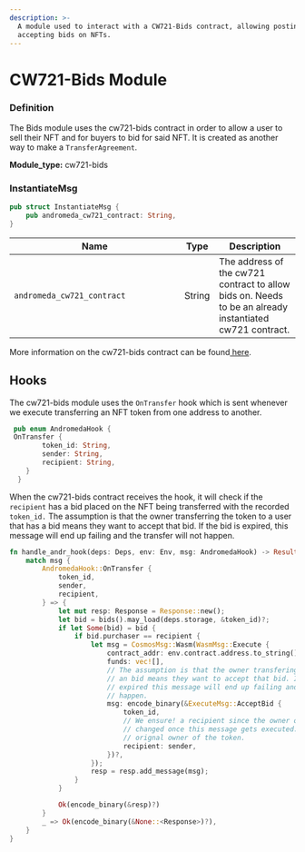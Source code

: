 ```yaml
---
description: >-
  A module used to interact with a CW721-Bids contract, allowing posting and
  accepting bids on NFTs.
---
```


# CW721-Bids Module

### Definition

The Bids module uses the cw721-bids contract in order to allow a user to sell their NFT and for buyers to bid for said NFT. It is created as another way to make a `TransferAgreement`.

**Module\_type:** cw721-bids

### InstantiateMsg

```rust
pub struct InstantiateMsg {
    pub andromeda_cw721_contract: String,
}
```

<table><thead><tr><th width="284.3333333333333">Name</th><th>Type</th><th>Description</th></tr></thead><tbody><tr><td><code>andromeda_cw721_contract</code></td><td>String</td><td>The address of the cw721 contract to allow bids on. Needs to be an already instantiated cw721 contract.</td></tr></tbody></table>

More information on the cw721-bids contract can be found[ here](../andromeda-digital-objects/cw721-bids.md).

## Hooks

The cw721-bids module uses the `OnTransfer` hook which is sent whenever we execute transferring an NFT token from one address to another.

```rust
 pub enum AndromedaHook {
 OnTransfer {
        token_id: String,
        sender: String,
        recipient: String,
    }
  }
```

When the cw721-bids contract receives the hook, it will check if the `recipient` has a bid placed on the NFT being transferred with the recorded `token_id.` The assumption is that the owner transferring the token to a user that has a bid means they want to accept that bid. If the bid is expired, this message will end up failing and the transfer will not happen.

```rust
fn handle_andr_hook(deps: Deps, env: Env, msg: AndromedaHook) -> Result<Binary, ContractError> {
    match msg {
        AndromedaHook::OnTransfer {
            token_id,
            sender,
            recipient,
        } => {
            let mut resp: Response = Response::new();
            let bid = bids().may_load(deps.storage, &token_id)?;
            if let Some(bid) = bid {
                if bid.purchaser == recipient {
                    let msg = CosmosMsg::Wasm(WasmMsg::Execute {
                        contract_addr: env.contract.address.to_string(),
                        funds: vec![],
                        // The assumption is that the owner transfering the token to a user that has
                        // an bid means they want to accept that bid. If the bid is
                        // expired this message will end up failing and the transfer will not
                        // happen.
                        msg: encode_binary(&ExecuteMsg::AcceptBid {
                            token_id,
                            // We ensure! a recipient since the owner of the token will have
                            // changed once this message gets executed. Sender is assuemd to be the
                            // orignal owner of the token.
                            recipient: sender,
                        })?,
                    });
                    resp = resp.add_message(msg);
                }
            }

            Ok(encode_binary(&resp)?)
        }
        _ => Ok(encode_binary(&None::<Response>)?),
    }
}
```
